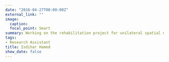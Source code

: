 ```yaml
---
date: "2016-04-27T00:00:00Z"
external_link: ""
image:
  caption: 
  focal_point: Smart
summary: Working on the rehabilitation project for unilateral spatial neglect in the acute phase and implicit features of disownership
tags:
- Research Assistant
title: Isdihar Hamed
show_date: false
---
```

